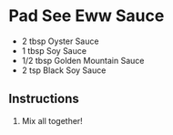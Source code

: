 # Pad See Eww Sauce

- 2 tbsp Oyster Sauce
- 1 tbsp Soy Sauce
- 1/2 tbsp Golden Mountain Sauce
- 2 tsp Black Soy Sauce

## Instructions

1) Mix all together!
